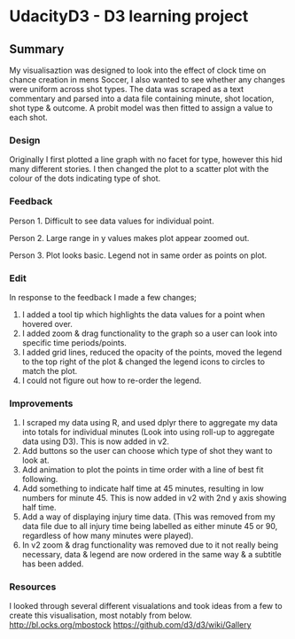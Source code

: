 # UdacityD3 - D3 learning project

## Summary

My visualisaztion was designed to look into the effect of clock time on chance creation in mens Soccer, I also wanted to see whether any changes were uniform across shot types.  The data was scraped as a text commentary and parsed into a data file containing minute, shot location, shot type & outcome. A probit model was then fitted to assign a value to each shot.

### Design

Originally I first plotted a line graph with no facet for type, however this hid many different stories.
I then changed the plot to a scatter plot with the colour of the dots indicating type of shot.

### Feedback

Person 1. Difficult to see data values for individual point.

Person 2. Large range in y values makes plot appear zoomed out.

Person 3. Plot looks basic.
          Legend not in same order as points on plot.

### Edit

In response to the feedback I made a few changes;
1.  I added a tool tip which highlights the data values for a point when hovered over.
2.  I added zoom & drag functionality to the graph so a user can look into specific time periods/points.
3.  I added grid lines, reduced the opacity of the points, moved the legend to the top right of the plot & changed the legend icons to circles to match the plot.
4.  I could not figure out how to re-order the legend.

### Improvements

1.  I scraped my data using R, and used dplyr there to aggregate my data into totals for individual minutes (Look into using roll-up to aggregate data using D3). This is now added in v2.
2.  Add buttons so the user can choose which type of shot they want to look at.
3.  Add animation to plot the points in time order with a line of best fit following.
4.  Add something to indicate half time at 45 minutes, resulting in low numbers for minute 45. This is now added in v2 with 2nd y axis showing half time.
5.  Add a way of displaying injury time data. (This was removed from my data file due to all injury time being labelled as either minute 45 or 90, regardless of how many minutes were played).
6.  In v2 zoom & drag functionality was removed due to it not really being necessary, data & legend are now ordered in the same way & a subtitle has been added.

### Resources

I looked through several different visualations and took ideas from a few to create this visualisation, most notably from below.
http://bl.ocks.org/mbostock
https://github.com/d3/d3/wiki/Gallery

